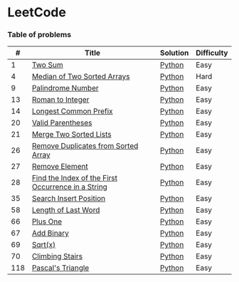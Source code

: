 LeetCode
========

### Table of problems


| # | Title | Solution | Difficulty | 
|---| ----- | -------- | ---------- |
|1|[Two Sum](https://leetcode.com/problems/two-sum/)|[Python](./src/1_Two_Sum.py)|Easy|
|4|[Median of Two Sorted Arrays](https://leetcode.com/problems/median-of-two-sorted-arrays/)|[Python](./src/4_Median_of_Two_Sorted_Arrays.py)|Hard|
|9|[Palindrome Number](https://leetcode.com/problems/palindrome-number/)|[Python](./src/9_Palindrome_Number.py)|Easy|
|13|[Roman to Integer](https://leetcode.com/problems/roman-to-integer/)|[Python](./src/13_Roman_to_Integer.py)|Easy|
|14|[Longest Common Prefix](https://leetcode.com/problems/longest-common-prefix/)|[Python](./src/14_Longest_Common_Prefix.py)|Easy|
|20|[Valid Parentheses](https://leetcode.com/problems/valid-parentheses/)|[Python](./src/20_Valid_Parentheses.py)|Easy|
|21|[Merge Two Sorted Lists](https://leetcode.com/problems/merge-two-sorted-lists/)|[Python](./src/21_Merge_Two_Sorted_Lists.py)|Easy|
|26|[Remove Duplicates from Sorted Array](https://leetcode.com/problems/remove-duplicates-from-sorted-array/)|[Python](./src/26_Remove_Duplicates_from_Sorted_Array.py)|Easy|
|27|[Remove Element](https://leetcode.com/problems/remove-element/)|[Python](./src/27_Remove_Element.py)|Easy|
|28|[Find the Index of the First Occurrence in a String](https://leetcode.com/problems/find-the-index-of-the-first-occurrence-in-a-string/)|[Python](./src/28_Find_the_Index_of_the_First_Occurrence_in_a_String.py)|Easy|
|35|[Search Insert Position](https://leetcode.com/problems/search-insert-position/)|[Python](./src/35_Search_Insert_Position.py)|Easy|
|58|[Length of Last Word](https://leetcode.com/problems/length-of-last-word/)|[Python](./src/58_Length_of_Last_Word.py)|Easy|
|66|[Plus One](https://leetcode.com/problems/plus-one/)|[Python](./src/66_Plus_One.py)|Easy|
|67|[Add Binary](https://leetcode.com/problems/add-binary/)|[Python](./src/67_Add_Binary.py)|Easy|
|69|[Sqrt(x)](https://leetcode.com/problems/sqrtx/)|[Python](./src/69_Sqrt(x).py)|Easy|
|70|[Climbing Stairs](https://leetcode.com/problems/climbing-stairs/)|[Python](./src/70_Climbing_Stairs.py)|Easy|
|118|[Pascal's Triangle](https://leetcode.com/problems/pascals-triangle/)|[Python](./src/118_Pascals_Triangle.py)|Easy|
